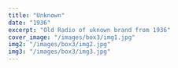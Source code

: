 ```yaml
---
title: "Unknown"
date: "1936"
excerpt: "Old Radio of uknown brand from 1936"
cover_image: "/images/box3/img1.jpg"
img2: "/images/box3/img2.jpg"
img3: "/images/box3/img3.jpg"
---
```

